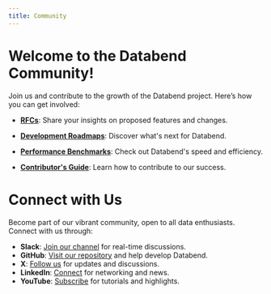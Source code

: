 ```yaml
---
title: Community
---
```


# Welcome to the Databend Community!

Join us and contribute to the growth of the Databend project. Here’s how you can get involved:

- **[RFCs](/developer/community/rfcs)**: Share your insights on proposed features and changes.

- **[Development Roadmaps](01-roadmap.md)**: Discover what's next for Databend.

- **[Performance Benchmarks](https://www.databend.com/blog/clickbench-databend-top/)**: Check out Databend's speed and efficiency.

- **[Contributor's Guide](/developer/community/contributor)**: Learn how to contribute to our success.

# Connect with Us

Become part of our vibrant community, open to all data enthusiasts. Connect with us through:

- **Slack**: [Join our channel](https://link.databend.com/join-slack) for real-time discussions.
- **GitHub**: [Visit our repository](https://github.com/databendlabs/databend) and help develop Databend.
- **X**: [Follow us](https://x.com/DatabendLabs) for updates and discussions.
- **LinkedIn**: [Connect](https://www.linkedin.com/company/datafuselabs) for networking and news.
- **YouTube**: [Subscribe](https://www.youtube.com/@DatabendLabs) for tutorials and highlights.
